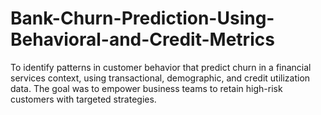 # Bank-Churn-Prediction-Using-Behavioral-and-Credit-Metrics
To identify patterns in customer behavior that predict churn in a financial services context, using transactional, demographic, and credit utilization data. The goal was to empower business teams to retain high-risk customers with targeted strategies.

